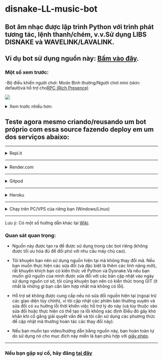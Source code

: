 # disnake-LL-music-bot
## Bot âm nhạc được lập trình Python với trình phát tương tác, lệnh thanh/chém, v.v.Sử dụng LIBS DISNAKE và WAVELINK/LAVALINK.

## Ví dụ bot sử dụng nguồn này: [Bấm vào đây](https://gist.github.com/zRitsu/4875008554a00c3c372b2df6dcdf437f#file-muse_heart_invites-md).

### Một số xem trước:

-Bộ điều khiển người chơi: Modo Bình thường/Người chơi mini (skin: default)và hỗ trợ cho[RPC (Rich Presence)](https://github.com/zRitsu/Discord-MusicBot-RPC)

![](https://media.discordapp.net/attachments/554468640942981147/1089678647230726185/rpc_support.png)

<details>
<summary>
Xem trước nhiều hơn:
</summary>
<br>

- Các lệnh thanh 

![](https://cdn.discordapp.com/attachments/554468640942981147/1125158772608876565/slash_commands.png)

- Bộ điều khiển lớp: Chế độ cố định /mở rộng với các yêu cầu kênh và bài hát (da: default_prigressba), có thể định cấu hình với lệnh: /setup

![](https://cdn.discordapp.com/attachments/554468640942981147/1125154702569504768/player_controller_textchannel.png)

-Trình điều khiển người chơi: Chế độ cố định/mở rộng với kênh yêu cầu bài hát diễn đàn

![](https://cdn.discordapp.com/attachments/554468640942981147/1125160296785383468/forum_song_request_channel.png)


* Có một số giao diện khác, xem tất cả bằng cách sử dụng lệnh/thay đổi_skin (bạn cũng có thể tạo các giao dịch khác, sử dụng các mô hình tiêu chuẩn có trong thư mục [skin] và sửa đổi sở thích của bạn).

</details>

## Teste agora mesmo criando/reusando um bot próprio com essa source fazendo deploy em um dos serviços abaixo:

---

<details>
<summary>
Repl.it
</summary>

Hướng dẫn liên kết với hình ảnh: https://gist.github.com/zRitsu/70737984cbe163f890dae05a80a3ddbe
</details>

---

<details>
<summary>
Render.com
</summary>
<br>

[![Deploy to Render](https://render.com/images/deploy-to-render-button.svg)](https://render.com/deploy?repo=https://github.com/zRitsu/disnake-LL-music-bot/tree/main)

* **[ 1 ]** - No campo **TOKEN** coloque o token do bot **( [tutorial de como obter](https://www.youtube.com/watch?v=lfdmZQySTXE) )**. `Nota: Caso queira, no campo TOKEN você pode incluir token de mais bots para ter bots extras pra ativar o suporte a multi-voice incluindo mais tokens no value (separando com espaços).`


* **[ 2 ]** - No campo **DEFAULT_PREFIX** coloque um prefixo para o bot.


* **[ 3 ]** - Nos campos **SPOTIFY_CLIENT_ID** e **SPOTIFY_CLIENT_SECRET** coloque as suas keys do spotify **( [tutorial de como obter](https://www.youtube.com/watch?v=ceKQjWiCyWE) )**.


* **[ 4 ]** - No campo **MONGO** coloque o link da sua database do MongoDB **( [tutorial de como obter](https://www.youtube.com/watch?v=x1Gq5beRx9k) )**.


* **[ 5 ]** - Nhấp vào Áp dụng và chờ quá trình xây dựng cho đến khi bot bắt đầu (điều này có thể mất nhiều thời gian, ít nhất 13 phút trở lên để triển khai hoàn thành + Bot Start + Lavalink Server Start).
</details>

---

<details>
<summary>
Gitpod
</summary>
<br>

[![Open in Gitpod](https://gitpod.io/button/open-in-gitpod.svg)](https://gitpod.io/#https://github.com/zRitsu/disnake-LL-music-bot)

* **[ 1 ]** - Mở tệp .ENV và đặt Token bot vào trường thích hợp (nếu không, xem làm thế nào để có được hướng dẫn này [tutorial](https://www.youtube.com/watch?v=lfdmZQySTXE) de como obter). Cũng rất khuyến khích sử dụng MongoDB, hãy tìm nơi bạn có Mongo = trong tệp .ENV và đặt liên kết DB của MongoDB của bạn (nếu không, xem cách nhận nó cho nó cho điều này[tutorial](https://www.youtube.com/watch?v=x1Gq5beRx9k)).


* **[ 2 ]** - Bên phải -Click trên tệp main.py và sau đó nhấp vào: Chạy tệp Python trong thiết bị đầu cuối.


* **Nota 1:** Yêu cầu xác minh tài khoản theo số điện thoại di động/di động.
* **Nota 2:** Đừng quên đi vào danh sách [workspaces](https://gitpod.io/workspaces) và nhấp vào 3 chấm của dự án và sau đó nhấp vào **pin**. `(isso evitará o worskpace ser deletado após 14 dias inativo)`
* **Nota 3:** NKhông sử dụng GitPod để lưu trữ / giữ bot trực tuyến, vì nó có nhiều hạn chế trong kế hoạch miễn phí (thêm thông tin [tại liên kết này](https://www.gitpod.io/pricing)).
</details>

---

<details>
<summary>
Heroku
</summary>
<br>

[![Heroku_Deploy](https://www.herokucdn.com/deploy/button.svg)](https://heroku.com/deploy?template=https://github.com/zRitsu/disnake-LL-music-bot/tree/main)

**Nota: A partir do dia 28/11/2022 a heroku não vai mais fornecer planos gratuitos ([clique aqui](https://blog.heroku.com/next-chapter) para saber mais).**


* **[ 1 ]** - Điền vào dữ liệu sẽ được yêu cầu trên trang tiếp theo.`Lưu ý: Nếu bạn muốn, trong trường Token, bạn có thể bao gồm nhiều Token bot hơn để có thêm bot để kích hoạt hỗ trợ đa năng bao gồm nhiều Token hơn trong giá trị (tách biệt với khoảng trắng) .`.


* **[ 2 ]** - Nhấp vào triển khai ứng dụng và chờ (quy trình có thể mất từ ​​2-5 phút).


* **[ 3 ]** - Nhấp vào Quản lý và sau đó đi đến tài nguyên.

* **[ 4 ]** - Vô hiệu hóa Dyno Web và Bật AutopDate (hoặc QuickFix, không kích hoạt 2 cùng một lúc!) Và đợi cho bot đăng nhập.`(Ở góc trên, nhấp vào thêm và xem nhật ký để theo dõi nhật ký)`

* **Nota:** Nếu bạn muốn thay đổi các cấu hình được sử dụng trong Bước 1, hãy chuyển sang Cài đặt và nhấp vào Hiển thị Cấu hình Vars, Tạo/Thay đổi phím và giá trị mong muốn của cấu hình, hãy xem tệp .example.env để xem tất cả các cấu hình có sẵn.
</details>

---

<details>
<summary>
Chạy trên PC/VPS của riêng bạn (Windows/Linux)
</summary>
<br>

### Yêu cầu:

* Python 3.8:<br/>
[Tải xuống thông qua Microsoft Store](https://apps.microsoft.com/store/detail/python-310/9PJPW5LDXLZ5?hl=vi-vn) (Được đề xuất cho người dùng Windows 10/11).<br/>
[Tải xuống trực tiếp từ trang web chính thức](https://www.python.org/downloads/) (Đánh dấu tùy chọn này khi cài đặt: ** Thêm Python vào đường dẫn **)
* [Git](https://git-scm.com/downloads) (Không chọn phiên bản portable)</br>

* [JDK 11](https://www.azul.com/downloads) (Windows và Linux không cần thiết để cài đặt, nó được tải xuống tự động)</br>
 
`Lưu ý: Source này yêu cầu ít nhất 512MB RAM và 1GHz CPU để chạy bình thường (nếu bạn chạy Lavalink ở cùng trường hợp với bot xem xét rằng bot là riêng tư).`

### Bắt đầu bot (hướng dẫn nhanh):

* Tải xuống nguồn này dưới dạng [zip](https://github.com/NamfromVN/disnake-LL-music-bot-but-it-vietnammese/archive/refs/tags/test.zip) 
Hoặc bạn cũng có thể tải bản gốc [Tại_đây](https://github.com/zRitsu/disnake-LL-music-bot/archive/refs/tags/0.1.zip) và sau đó Giải nén 
(hoặc sử dụng lệnh bên dưới tại Terminal/CMD và mở thư mục sau đó):
```shell
git clone https://github.com/NamfromVN/disnake-LL-music-bot-but-it-vietnammese.git
```
* Nhấp vào tệp setup.sh (hoặc setup nếu Windows của bạn không hiển thị đuôi tệp) và chờ.</br>
`Nếu bạn đang sử dụng Linux, hãy sử dụng lệnh tại thiết bị đầu cuối:` 
```shell
bash setup.sh
```
* Sẽ xuất hiện một tệp có tên **.env **, chỉnh sửa nó và đặt Token của bot trong trường thích hợp (bạn cũng có thể chỉnh sửa những thứ khác từ cùng một tệp này nếu bạn muốn thực hiện các điều chỉnh cụ thể trong bot).</br>
`Lưu ý: Nếu bạn chưa tạo bot, `[Xem hướng dẫn này](https://www.youtube.com/watch?v=lfdmZQySTXE) `để tạo bot của bạn và nhận Token cần thiết.`</br>`Tôi cũng khuyên bạn nên sử dụng mongodb, tìm vị trí của MONGO= trong tệp .env và đặt liên kết tới db mongodb của bạn trong đó (nếu bạn không có nó, hãy xem cách lấy nó bằng cách này` [hướng dẫn](https://www.youtube.com/watch?v=x1Gq5beRx9k)`). ` 
* Bây giờ hãy chạy start.sh để khởi động bot (nếu bạn đang sử dụng Linux, hãy sử dụng lệnh bên dưới):
```shell
bash start.sh
```

### Notas:

*Để cập nhật bot của bạn, hãy nhấp đúp vào Update.sh (Windows), để sử dụng lệnh trên shell/terminal:
```shell
bash update.sh
```
`Khi cập nhật, có cơ hội thay đổi thủ công được thực hiện để bị mất (nếu không phải là một cái nĩa của nguồn này)...`<br/>

`Lưu ý: Nếu bạn đang chạy nguồn trực tiếp từ máy Windows (và đã cài đặt Git) chỉ cần nhấp đúp vào tệp Update.sh`
</details>

---

Lưu ý: Có một số hướng dẫn khác tại [Wiki]((https://github.com/zRitsu/disnake-LL-music-bot/wiki)).

### Quan sát quan trọng:

* Nguồn này được tạo ra để được sử dụng trong các bot riêng (không được tối ưu hóa đủ để đối phó với nhu cầu máy chủ cao).

* Tôi khuyên bạn nên sử dụng nguồn hiện tại mà không thay đổi mã. Nếu bạn muốn thực hiện các sửa đổi (và đặc biệt là thêm các tính năng mới), rất khuyến khích bạn có kiến ​​thức về Python và Dysnake.Và nếu bạn muốn giữ nguồn của mình được sửa đổi với các bản cập nhật vào ngày sử dụng nguồn cơ sở, tôi cũng khuyên bạn nên có kiến ​​thức trong GIT (ít nhất là những gì bạn cần làm hợp nhất mà không có lỗi).

* Hỗ trợ sẽ không được cung cấp nếu nó sửa đổi nguồn hiện tại (ngoại trừ các giao diện tùy chỉnh), vì tôi cập nhật các phiên bản thường xuyên và sửa đổi có xu hướng lỗi thời khiến việc hỗ trợ lý do này (và tùy thuộc vào sửa đổi hoặc thực hiện có thể tạo ra lỗi không xác định Điều đó gây khó khăn khi cố gắng giải quyết vấn đề và tôi cần sử dụng các phương thức để cập nhật mã thường hoàn tác các thay đổi này).

* Nếu bạn muốn tạo video/hướng dẫn bằng nguồn này, bạn hoàn toàn tự do sử dụng nó cho mục đích này miễn là bạn phù hợp với [giấy phép](/LICENSE).

---

### Nếu bạn gặp sự cố, hãy đăng [tại đây](https://github.com/zRitsu/disnake-LL-music-bot/issues)